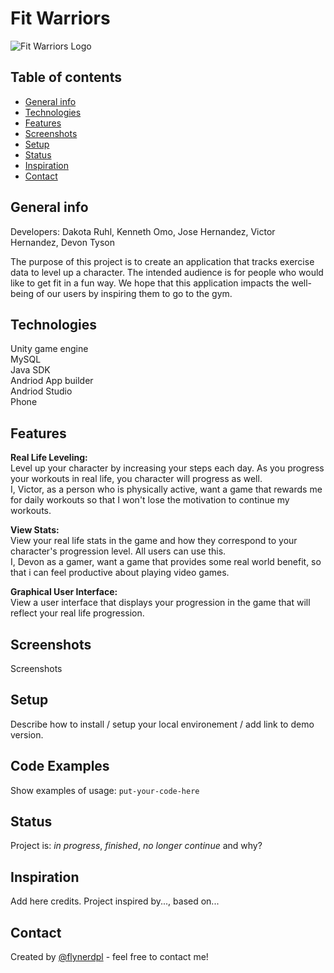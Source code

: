 # Fit Warriors
![Fit Warriors Logo](https://cdn1.imggmi.com/uploads/2019/9/16/5a06c81970fb6e951a290ce9ba9742af-full.png)

## Table of contents
* [General info](#general-info)
* [Technologies](#technologies)
* [Features](#features)
* [Screenshots](#screenshots)
* [Setup](#setup)
* [Status](#status)
* [Inspiration](#inspiration)
* [Contact](#contact)

## General info
Developers: Dakota Ruhl, Kenneth Omo, Jose Hernandez, Victor Hernandez, Devon Tyson

The purpose of this project is to create an application that tracks exercise data to level up a character. The intended audience is for people who would like to get fit in a fun way. We hope that this application impacts the well-being of our users by inspiring them to go to the gym. 

## Technologies
Unity game engine <br>
MySQL <br>
Java SDK <br>
Andriod App builder <br>
Andriod Studio <br>
Phone <br>

## Features
<b>Real Life Leveling:</b> <br>
 Level up your character by increasing your steps each day. As you progress your workouts in real life, you character will progress as well. <br>
 I, Victor, as a person who is physically active, want a game that rewards me for daily workouts so that I won't lose the             motivation to continue my workouts. <br>
  
<b>View Stats:</b> <br>
  View your real life stats in the game and how they correspond to your character's progression level. All users can use this. <br>
  I, Devon as a gamer, want a game that provides some real world benefit, so that i can feel productive about playing video games. <br>
  
<b>Graphical User Interface:</b> <br>
  View a user interface that displays your progression in the game that will reflect your real life progression. <br>

## Screenshots
Screenshots

## Setup
Describe how to install / setup your local environement / add link to demo version.

## Code Examples
Show examples of usage:
`put-your-code-here`

## Status
Project is: _in progress_, _finished_, _no longer continue_ and why?

## Inspiration
Add here credits. Project inspired by..., based on...

## Contact
Created by [@flynerdpl](https://www.flynerd.pl/) - feel free to contact me!
